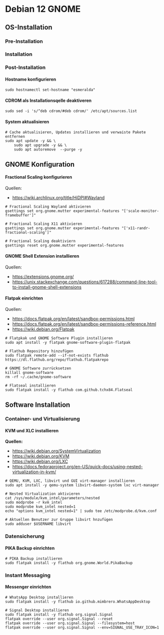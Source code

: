 # Debian 12 GNOME

## OS-Installation

### Pre-Installation

### Installation

### Post-Installation

#### Hostname konfigurieren

```shell
sudo hostnamectl set-hostname "esmeralda"
```

#### CDROM als Installationsqelle deaktiveren
 
```shell
sudo sed -i 's/^deb cdrom/#deb cdrom/' /etc/apt/sources.list
```

#### System aktualisieren

```shell
# Cache aktualisieren, Updates installieren und verwaiste Pakete entfernen
sudo apt update -y && \
    sudo apt upgrade -y && \
    sudo apt autoremove  --purge -y
```

## GNOME Konfiguration

#### Fractional Scaling konfigurieren

Quellen:

- <https://wiki.archlinux.org/title/HiDPI#Wayland>
 
```shell
# Fractional Scaling Wayland aktivieren
gsettings set org.gnome.mutter experimental-features "['scale-monitor-framebuffer']"
```
```shell
# Fractional Scaling X11 aktivieren
gsettings set org.gnome.mutter experimental-features "['x11-randr-fractional-scaling']"
```
```shell
# Fractional Scaling deaktiviern
gsettings reset org.gnome.mutter experimental-features
```

#### GNOME Shell Extension installieren

Quellen:

- <https://extensions.gnome.org/>
- <https://unix.stackexchange.com/questions/617288/command-line-tool-to-install-gnome-shell-extensions>

#### Flatpak einrichten

Quellen:

- <https://docs.flatpak.org/en/latest/sandbox-permissions.html>
- <https://docs.flatpak.org/en/latest/sandbox-permissions-reference.html>
- <https://wiki.debian.org/Flatpak>

```shell
# Flatpkak und GNOME Software Plugin installieren
sudo apt install -y flatpak gnome-software-plugin-flatpak

# Flathub Repository hinzufügen
sudo flatpak remote-add --if-not-exists flathub https://dl.flathub.org/repo/flathub.flatpakrepo

# GNOME Software zurrücksetzen
killall gnome-software
rm -rf ~/.cache/gnome-software

# Flatseal installieren
sudo flatpak install -y flathub com.github.tchx84.Flatseal
```

## Software Installation

### Container- und Virtualisierung

#### KVM und XLC installieren

**Quellen:**

- <https://wiki.debian.org/SystemVirtualization>
- <https://wiki.debian.org/KVM>
- <https://wiki.debian.org/LXC>
- <https://docs.fedoraproject.org/en-US/quick-docs/using-nested-virtualization-in-kvm/>

```shell
# QEMU, KVM, LXC, libvirt und GUI virt-manager installieren
sudo apt install -y qemu-system libvirt-daemon-system lxc virt-manager

# Nested Virtualization aktivieren
cat /sys/module/kvm_intel/parameters/nested
sudo modprobe -r kvm_intel
sudo modprobe kvm_intel nested=1
echo "options kvm_intel nested=1" | sudo tee /etc/modprobe.d/kvm.conf

# Aktuellen Benutzer zur Gruppe libvirt hnzufügen
sudo adduser $USERNAME libvirt
```
### Datensicherung

#### PIKA Backup einrichten

```shell
# PIKA Backup installieren
sudo flatpak install -y flathub org.gnome.World.PikaBackup
```


### Instant Messaging

#### Messenger einrichten

```shell
# WhatsApp Desktop installieren
sudo flatpak install -y flathub io.github.mimbrero.WhatsAppDesktop
```

```shell
# Signal Desktop installieren
sudo flatpak install -y flathub org.signal.Signal
flatpak override --user org.signal.Signal --reset
flatpak override --user org.signal.Signal --filesystem=host
flatpak override --user org.signal.Signal --env=SIGNAL_USE_TRAY_ICON=1

```

